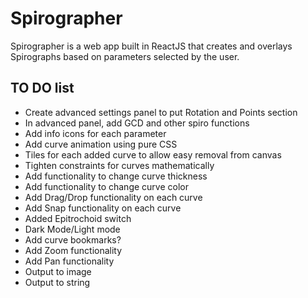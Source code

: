 # Spirographer

Spirographer is a web app built in ReactJS that creates and overlays Spirographs based on parameters selected by the user.

## TO DO list

* Create advanced settings panel to put Rotation and Points section
* In advanced panel, add GCD and other spiro functions
* Add info icons for each parameter
* Add curve animation using pure CSS
* Tiles for each added curve to allow easy removal from canvas
* Tighten constraints for curves mathematically
* Add functionality to change curve thickness
* Add functionality to change curve color
* Add Drag/Drop functionality on each curve
* Add Snap functionality on each curve
* Added Epitrochoid switch
* Dark Mode/Light mode
* Add curve bookmarks?
* Add Zoom functionality
* Add Pan functionality
* Output to image
* Output to string